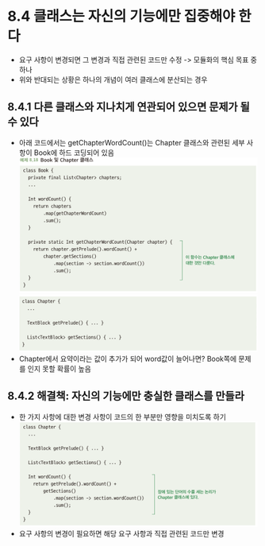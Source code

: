 # 8.4 클래스는 자신의 기능에만 집중해야 한다
- 요구 사항이 변경되면 그 변경과 직접 관련된 코드만 수정 -> 모듈화의 핵심 목표 중 하나
- 위와 반대되는 상황은 하나의 개념이 여러 클래스에 분산되는 경우

## 8.4.1 다른 클래스와 지나치게 연관되어 있으면 문제가 될 수 있다
- 아래 코드에서는 getChapterWordCount()는 Chapter 클래스와 관련된 세부 사항이 Book에 하드 코딩되어 있음\
![img_2.png](img_2.png)
![img_3.png](img_3.png)
- Chapter에서 요약이라는 값이 추가가 되어 word값이 늘어나면? Book쪽에 문제를 인지 못할 확률이 높음

## 8.4.2 해결책: 자신의 기능에만 충실한 클래스를 만들라
- 한 가지 사항에 대한 변경 사항이 코드의 한 부분만 영향을 미치도록 하기\
![img_4.png](img_4.png)
- 요구 사항의 변경이 필요하면 해당 요구 사항과 직접 관련된 코드만 변경